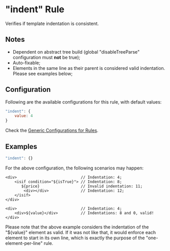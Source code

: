# "indent" Rule

Verifies if template indentation is consistent.

## Notes

- Dependent on abstract tree build (global "disableTreeParse" configuration must **not** be true);
- Auto-fixable;
- Elements in the same line as their parent is considered valid indentation. Please see examples below;

## Configuration

Following are the available configurations for this rule, with default values:

```js
"indent": {
    value: 4
}
```

Check the [Generic Configurations for Rules][generic-config].

## Examples

```js
"indent": {}
```

For the above configuration, the following scenarios may happen:

```
<div>                            // Indentation: 4;
    <isif condition="${isTrue}"> // Indentation: 8;
       ${price}                  // Invalid indentation: 11;
        <div></div>              // Indentation: 12;
    </isif>
</div>
```

```
<div>                            // Indentation: 4;
    <div>${value}</div>          // Indentations: 8 and 0, valid!
</div>
```

Please note that the above example considers the indentation of the "${value}" element as valid. If it was not like that, it would enforce each element to start in its own line, which is exactly the purpose of the "one-element-per-line" rule.

[generic-config]: <../generic-rule-config.md>
